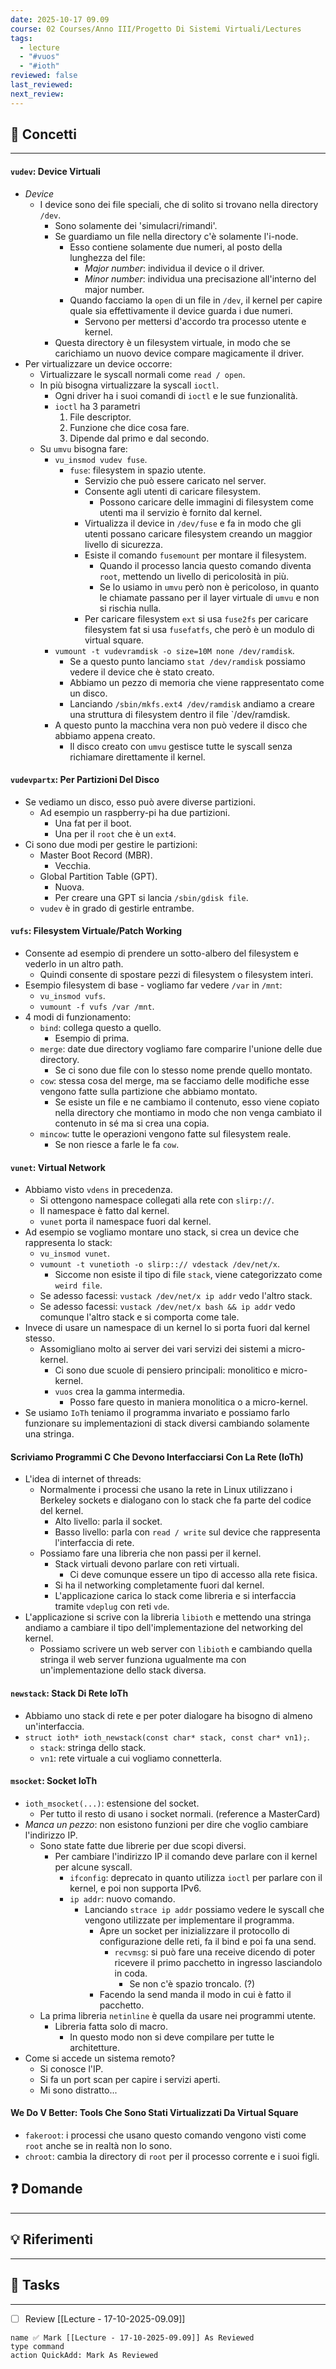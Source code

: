 ```yaml
---
date: 2025-10-17 09.09
course: 02 Courses/Anno III/Progetto Di Sistemi Virtuali/Lectures
tags:
  - lecture
  - "#vuos"
  - "#ioth"
reviewed: false
last_reviewed:
next_review:
---
```

## 🧠 Concetti
---
#### `vudev`: Device Virtuali
+ _Device_
	+ I device sono dei file speciali, che di solito si trovano nella directory `/dev`.
		+ Sono solamente dei 'simulacri/rimandi'.
		+ Se guardiamo un file nella directory c'è solamente l'i-node.
			+ Esso contiene solamente due numeri, al posto della lunghezza del file:
				+ _Major number_: individua il device o il driver.
				+ _Minor number_: individua una precisazione all'interno del major number.
			+ Quando facciamo la `open` di un file in `/dev`, il kernel per capire quale sia effettivamente il device guarda i due numeri.
				+ Servono per mettersi d'accordo tra processo utente e kernel.
		+ Questa directory è un filesystem virtuale, in modo che se carichiamo un nuovo device compare magicamente il driver.
+ Per virtualizzare un device occorre:
	+ Virtualizzare le syscall normali come `read / open`.
	+ In più bisogna virtualizzare la syscall `ioctl`.
		+ Ogni driver ha i suoi comandi di `ioctl` e le sue funzionalità.
		+ `ioctl` ha 3 parametri 
			1. File descriptor.
			2. Funzione che dice cosa fare.
			3. Dipende dal primo e dal secondo.
	+ Su `umvu` bisogna fare:
		+ `vu_insmod vudev fuse`.
			+ `fuse`: filesystem in spazio utente.
				+ Servizio che può essere caricato nel server.
				+ Consente agli utenti di caricare filesystem.
					+ Possono caricare delle immagini di filesystem come utenti ma il servizio è fornito dal kernel.
				+ Virtualizza il device in `/dev/fuse` e fa in modo che gli utenti possano caricare filesystem creando un maggior livello di sicurezza.
				+ Esiste il comando `fusemount` per montare il filesystem.
					+ Quando il processo lancia questo comando diventa `root`, mettendo un livello di pericolosità in più.
					+ Se lo usiamo in `umvu` però non è pericoloso, in quanto le chiamate passano per il layer virtuale di `umvu` e non si rischia nulla.
				+ Per caricare filesystem `ext` si usa `fuse2fs` per caricare filesystem fat si usa `fusefatfs`, che però è un modulo di virtual square.
		+ `vumount -t vudevramdisk -o size=10M none /dev/ramdisk`.
			+ Se a questo punto lanciamo `stat /dev/ramdisk` possiamo vedere il device che è stato creato.
			+ Abbiamo un pezzo di memoria che viene rappresentato come un disco.
			+ Lanciando `/sbin/mkfs.ext4 /dev/ramdisk` andiamo a creare una struttura di filesystem dentro il file `/dev/ramdisk.
		+ A questo punto la macchina vera non può vedere il disco che abbiamo appena creato.
			+ Il disco creato con `umvu` gestisce tutte le syscall senza richiamare direttamente il kernel.
#### `vudevpartx`: Per Partizioni Del Disco
+ Se vediamo un disco, esso può avere diverse partizioni.
	+ Ad esempio un raspberry-pi ha due partizioni.
		+ Una fat per il boot.
		+ Una per il `root` che è un `ext4`.
+ Ci sono due modi per gestire le partizioni:
	+ Master Boot Record (MBR).
		+ Vecchia.
	+ Global Partition Table (GPT).
		+ Nuova.
		+ Per creare una GPT si lancia `/sbin/gdisk file`.
	+ `vudev` è in grado di gestirle entrambe.
#### `vufs`: Filesystem Virtuale/Patch Working
+ Consente ad esempio di prendere un sotto-albero del filesystem e vederlo in un altro path.
	+ Quindi consente di spostare pezzi di filesystem o filesystem interi.
+ Esempio filesystem di base - vogliamo far vedere `/var` in `/mnt`:
	+ `vu_insmod vufs`.
	+ `vumount -f vufs /var /mnt`.
+ 4 modi di funzionamento:
	+ `bind`: collega questo a quello.
		+ Esempio di prima.
	+ `merge`: date due directory vogliamo fare comparire l'unione delle due directory.
		+ Se ci sono due file con lo stesso nome prende quello montato.
	+ `cow`: stessa cosa del merge, ma se facciamo delle modifiche esse vengono fatte sulla partizione che abbiamo montato.
		+ Se esiste un file e ne cambiamo il contenuto, esso viene copiato nella directory che montiamo in modo che non venga cambiato il contenuto in sé ma si crea una copia.
	+ `mincow`: tutte le operazioni vengono fatte sul filesystem reale.
		+ Se non riesce a farle le fa `cow`.
#### `vunet`: Virtual Network
+ Abbiamo visto `vdens` in precedenza.
	+ Si ottengono namespace collegati alla rete con `slirp://`.
	+ Il namespace è fatto dal kernel.
	+ `vunet` porta il namespace fuori dal kernel.
+ Ad esempio se vogliamo montare uno stack, si crea un device che rappresenta lo stack:
	+ `vu_insmod vunet`.
	+ `vumount -t vunetioth -o slirp::// vdestack /dev/net/x`.
		+ Siccome non esiste il tipo di file `stack`, viene categorizzato come `weird file`.
	+ Se adesso facessi: `vustack /dev/net/x ip addr` vedo l'altro stack.
	+ Se adesso facessi: `vustack /dev/net/x bash && ip addr` vedo comunque l'altro stack e si comporta come tale.
+ Invece di usare un namespace di un kernel lo si porta fuori dal kernel stesso.
	+ Assomigliano molto ai server dei vari servizi dei sistemi a micro-kernel.
		+ Ci sono due scuole di pensiero principali: monolitico e micro-kernel.
		+ `vuos` crea la gamma intermedia.
			+ Posso fare questo in maniera monolitica o a micro-kernel.
+ Se usiamo `IoTh` teniamo il programma invariato e possiamo farlo funzionare su implementazioni di stack diversi cambiando solamente una stringa.
#### Scriviamo Programmi C Che Devono Interfacciarsi Con La Rete (IoTh)
+ L'idea di internet of threads:
	+ Normalmente i processi che usano la rete in Linux utilizzano i Berkeley sockets e dialogano con lo stack che fa parte del codice del kernel.
		+ Alto livello: parla il socket.
		+ Basso livello: parla con `read / write` sul device che rappresenta l'interfaccia di rete.
	+ Possiamo fare una libreria che non passi per il kernel.
		+ Stack virtuali devono parlare con reti virtuali.
			+ Ci deve comunque essere un tipo di accesso alla rete fisica.
		+ Si ha il networking completamente fuori dal kernel.
		+ L'applicazione carica lo stack come libreria e si interfaccia tramite `vdeplug` con reti `vde`.
+ L'applicazione si scrive con la libreria `libioth` e mettendo una stringa andiamo a cambiare il tipo dell'implementazione del networking del kernel.
	+ Possiamo scrivere un web server con `libioth` e cambiando quella stringa il web server funziona ugualmente ma con un'implementazione dello stack diversa.
#### `newstack`: Stack Di Rete IoTh
+ Abbiamo uno stack di rete e per poter dialogare ha bisogno di almeno un'interfaccia.
+ `struct ioth* ioth_newstack(const char* stack, const char* vn1);`.
	+ `stack`: stringa dello stack.
	+ `vn1`: rete virtuale a cui vogliamo connetterla.
#### `msocket`: Socket IoTh
+ `ioth_msocket(...)`: estensione del socket.
	+ Per tutto il resto di usano i socket normali. (reference a MasterCard)
+ _Manca un pezzo_: non esistono funzioni per dire che voglio cambiare l'indirizzo IP.
	+ Sono state fatte due librerie per due scopi diversi.
		+ Per cambiare l'indirizzo IP il comando deve parlare con il kernel per alcune syscall.
			+ `ifconfig`: deprecato in quanto utilizza `ioctl` per parlare con il kernel, e poi non supporta IPv6.
			+ `ip addr`: nuovo comando.
				+ Lanciando `strace ip addr` possiamo vedere le syscall che vengono utilizzate per implementare il programma.
					+ Apre un socket per inizializzare il protocollo di configurazione delle reti, fa il bind e poi fa una send.
						+ `recvmsg`: si può fare una receive dicendo di poter ricevere il primo pacchetto in ingresso lasciandolo in coda.
							+ Se non c'è spazio troncalo. (?)
					+ Facendo la send manda il modo in cui è fatto il pacchetto.
	+ La prima libreria `netinline` è quella da usare nei programmi utente.
		+ Libreria fatta solo di macro.
			+ In questo modo non si deve compilare per tutte le architetture.
+ Come si accede un sistema remoto?
	+ Si conosce l'IP.
	+ Si fa un port scan per capire i servizi aperti.
	+ Mi sono distratto...
#### We Do V Better: Tools Che Sono Stati Virtualizzati Da Virtual Square
+ `fakeroot`: i processi che usano questo comando vengono visti come `root` anche se in realtà non lo sono.
+ `chroot`: cambia la directory di `root` per il processo corrente e i suoi figli.

## ❓ Domande
---

## 💡 Riferimenti
---

## 🧩 Tasks
---
+ [ ] Review [[Lecture - 17-10-2025-09.09]]

```button 
name ✅ Mark [[Lecture - 17-10-2025-09.09]] As Reviewed 
type command 
action QuickAdd: Mark As Reviewed
```
